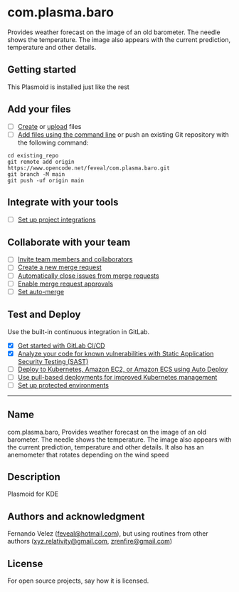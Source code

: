 # com.plasma.baro
Provides weather forecast on the image of an old barometer. The needle shows the temperature. The image also appears with the current prediction, temperature and other details.

## Getting started
This Plasmoid is installed just like the rest

## Add your files

- [ ] [Create](https://docs.gitlab.com/ee/user/project/repository/web_editor.html#create-a-file) or [upload](https://docs.gitlab.com/ee/user/project/repository/web_editor.html#upload-a-file) files
- [ ] [Add files using the command line](https://docs.gitlab.com/ee/gitlab-basics/add-file.html#add-a-file-using-the-command-line) or push an existing Git repository with the following command:

```
cd existing_repo
git remote add origin https://www.opencode.net/feveal/com.plasma.baro.git
git branch -M main
git push -uf origin main
```

## Integrate with your tools

- [ ] [Set up project integrations](https://www.opencode.net/feveal/com.plasma.baro/-/settings/integrations)

## Collaborate with your team

- [ ] [Invite team members and collaborators](https://docs.gitlab.com/ee/user/project/members/)
- [ ] [Create a new merge request](https://docs.gitlab.com/ee/user/project/merge_requests/creating_merge_requests.html)
- [ ] [Automatically close issues from merge requests](https://docs.gitlab.com/ee/user/project/issues/managing_issues.html#closing-issues-automatically)
- [ ] [Enable merge request approvals](https://docs.gitlab.com/ee/user/project/merge_requests/approvals/)
- [ ] [Set auto-merge](https://docs.gitlab.com/ee/user/project/merge_requests/merge_when_pipeline_succeeds.html)

## Test and Deploy

Use the built-in continuous integration in GitLab.

- [x] [Get started with GitLab CI/CD](https://docs.gitlab.com/ee/ci/quick_start/index.html)
- [x] [Analyze your code for known vulnerabilities with Static Application Security Testing (SAST)](https://docs.gitlab.com/ee/user/application_security/sast/)
- [ ] [Deploy to Kubernetes, Amazon EC2, or Amazon ECS using Auto Deploy](https://docs.gitlab.com/ee/topics/autodevops/requirements.html)
- [ ] [Use pull-based deployments for improved Kubernetes management](https://docs.gitlab.com/ee/user/clusters/agent/)
- [ ] [Set up protected environments](https://docs.gitlab.com/ee/ci/environments/protected_environments.html)

***


## Name
com.plasma.baro, Provides weather forecast on the image of an old barometer. The needle shows the temperature. The image also appears with the current prediction, temperature and other details. It also has an anemometer that rotates depending on the wind speed

## Description
Plasmoid for KDE

## Authors and acknowledgment
Fernando Velez (feveal@hotmail.com), but using routines from other authors (xyz.relativity@gmail.com, zrenfire@gmail.com)

## License
For open source projects, say how it is licensed.

